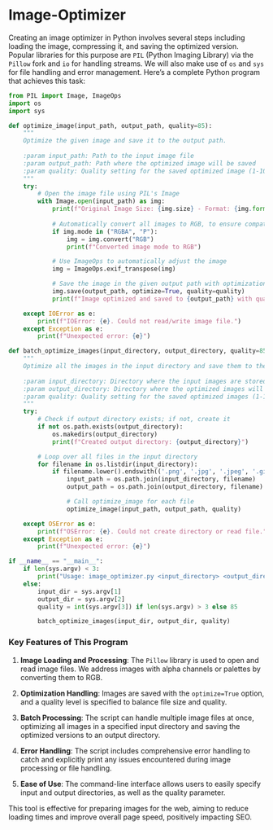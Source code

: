 # Image-Optimizer

Creating an image optimizer in Python involves several steps including loading the image, compressing it, and saving the optimized version. Popular libraries for this purpose are `PIL` (Python Imaging Library) via the `Pillow` fork and `io` for handling streams. We will also make use of `os` and `sys` for file handling and error management. Here’s a complete Python program that achieves this task:

```python
from PIL import Image, ImageOps
import os
import sys

def optimize_image(input_path, output_path, quality=85):
    """
    Optimize the given image and save it to the output path.
    
    :param input_path: Path to the input image file
    :param output_path: Path where the optimized image will be saved
    :param quality: Quality setting for the saved optimized image (1-100)
    """
    try:
        # Open the image file using PIL's Image
        with Image.open(input_path) as img:
            print(f"Original Image Size: {img.size} - Format: {img.format}")
            
            # Automatically convert all images to RGB, to ensure compatibility
            if img.mode in ("RGBA", "P"):
                img = img.convert("RGB")
                print(f"Converted image mode to RGB")

            # Use ImageOps to automatically adjust the image
            img = ImageOps.exif_transpose(img)

            # Save the image in the given output path with optimization
            img.save(output_path, optimize=True, quality=quality)
            print(f"Image optimized and saved to {output_path} with quality {quality}.")

    except IOError as e:
        print(f"IOError: {e}. Could not read/write image file.")
    except Exception as e:
        print(f"Unexpected error: {e}")

def batch_optimize_images(input_directory, output_directory, quality=85):
    """
    Optimize all the images in the input directory and save them to the output directory.
    
    :param input_directory: Directory where the input images are stored
    :param output_directory: Directory where the optimized images will be stored
    :param quality: Quality setting for the saved optimized images (1-100)
    """
    try:
        # Check if output directory exists; if not, create it
        if not os.path.exists(output_directory):
            os.makedirs(output_directory)
            print(f"Created output directory: {output_directory}")

        # Loop over all files in the input directory
        for filename in os.listdir(input_directory):
            if filename.lower().endswith(('.png', '.jpg', '.jpeg', '.gif')):
                input_path = os.path.join(input_directory, filename)
                output_path = os.path.join(output_directory, filename)

                # Call optimize_image for each file
                optimize_image(input_path, output_path, quality)

    except OSError as e:
        print(f"OSError: {e}. Could not create directory or read file.")
    except Exception as e:
        print(f"Unexpected error: {e}")

if __name__ == "__main__":
    if len(sys.argv) < 3:
        print("Usage: image_optimizer.py <input_directory> <output_directory> [<quality>]")
    else:
        input_dir = sys.argv[1]
        output_dir = sys.argv[2]
        quality = int(sys.argv[3]) if len(sys.argv) > 3 else 85

        batch_optimize_images(input_dir, output_dir, quality)
```

### Key Features of This Program

1. **Image Loading and Processing**: The `Pillow` library is used to open and read image files. We address images with alpha channels or palettes by converting them to RGB.

2. **Optimization Handling**: Images are saved with the `optimize=True` option, and a quality level is specified to balance file size and quality.

3. **Batch Processing**: The script can handle multiple image files at once, optimizing all images in a specified input directory and saving the optimized versions to an output directory.

4. **Error Handling**: The script includes comprehensive error handling to catch and explicitly print any issues encountered during image processing or file handling.

5. **Ease of Use**: The command-line interface allows users to easily specify input and output directories, as well as the quality parameter.

This tool is effective for preparing images for the web, aiming to reduce loading times and improve overall page speed, positively impacting SEO.